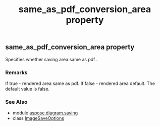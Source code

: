 ﻿---
title: same_as_pdf_conversion_area property
second_title: Aspose.Diagram for Python via .NET API References
description: 
type: docs
weight: 230
url: /python-net/aspose.diagram.saving/imagesaveoptions/same_as_pdf_conversion_area/
is_root: false
---

## same_as_pdf_conversion_area property


Specifies whether saving area same as pdf .
### Remarks 


If true - rendered area same as pdf.
If false - rendered area default.
The default value is false.

### See Also
* module [aspose.diagram.saving](../../)
* class [ImageSaveOptions](/diagram/python-net/aspose.diagram.saving/imagesaveoptions)
